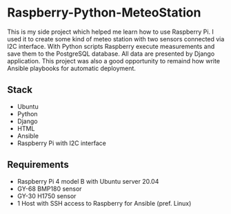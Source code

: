 # Raspberry-Python-MeteoStation

This is my side project which helped me learn how to use Raspberry Pi. I used it to create some kind of meteo station with two sensors connected via I2C interface. With Python scripts Raspberry execute measurements and save them to the PostgreSQL database. All data are presented by Django application. This project was also a good opportunity to remaind how write Ansible playbooks for automatic deployment.

## Stack

* Ubuntu
* Python
* Django
* HTML
* Ansible
* Raspberry Pi with I2C interface

## Requirements

* Raspberry Pi 4 model B with Ubuntu server 20.04
* GY-68 BMP180 sensor
* GY-30 H1750 sensor
* 1 Host with SSH access to Raspberry for Ansible (pref. Linux)

